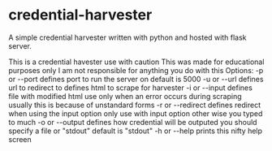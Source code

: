 # credential-harvester
A simple credential harvester written with python and hosted with flask server.

This is a credential havester use with caution
This was made for educational purposes only
I am not responsible for anything you do with this
Options:
	-p or --port
		defines port to run the server on
		default is 5000
	-u or --url
		defines url to redirect to
		defines html to scrape for harvester
	-i or --input
		defines file with modified html
		use only when an error occurs during scraping
		usually this is because of unstandard forms
	-r or --redirect
		defines redirect when using the input option
		only use with input option other wise you typed to much
	-o or --output
		defines how credential will be outputed
		you should specify a file or "stdout"
		default is "stdout"
	-h or --help
		prints this nifty help screen
